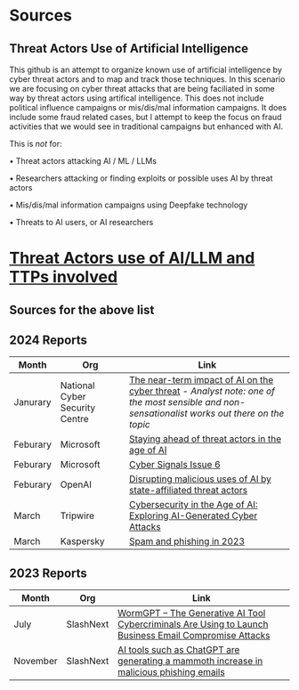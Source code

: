# Sources
## Threat Actors Use of Artificial Intelligence

This github is an attempt to organize known use of artificial intelligence by cyber threat actors and to map and track those techniques.
In this scenario we are focusing on cyber threat attacks that are being faciliated in some way by threat actors using artifical intelligence. This does not include political influence campaigns or mis/dis/mal information campaigns. It does include some fraud related cases, but I attempt to keep the focus on fraud activities that we would see in traditional campaigns but enhanced with AI.

This is *not* for:

•	Threat actors attacking AI / ML / LLMs

•	Researchers attacking or finding exploits or possible uses AI by threat actors

•	Mis/dis/mal information campaigns using Deepfake technology

•	Threats to AI users, or AI researchers


# [Threat Actors use of AI/LLM and TTPs involved](https://github.com/cybershujin/Threat-Actors-Use-of-Artifical-Intelligence/blob/main/Threat%20Actors%20List.MD)

## Sources for the above list

## 2024 Reports

|Month               | Org               | Link           |
| ------------------ | -------------- | ------------------------------------------|
|Janurary | National Cyber Security Centre | [The near-term impact of AI on the cyber threat](https://www.ncsc.gov.uk/report/impact-of-ai-on-cyber-threat#section_5) - *Analyst note: one of the most sensible and non-sensationalist works out there on the topic* |
|Feburary |Microsoft |[Staying ahead of threat actors in the age of AI](https://www.microsoft.com/en-us/security/blog/2024/02/14/staying-ahead-of-threat-actors-in-the-age-of-ai/)|
|Feburary |Microsoft |[Cyber Signals Issue 6](https://www.microsoft.com/en-us/security/blog/2024/02/14/staying-ahead-of-threat-actors-in-the-age-of-ai/](https://www.microsoft.com/en-us/security/business/security-insider/wp-content/uploads/2024/02/cyber-signals-issue-6.pdf))|
|Feburary |OpenAI | [Disrupting malicious uses of AI by state-affiliated threat actors](https://openai.com/blog/disrupting-malicious-uses-of-ai-by-state-affiliated-threat-actors)|
|March |Tripwire | [Cybersecurity in the Age of AI: Exploring AI-Generated Cyber Attacks](https://www.tripwire.com/state-of-security/cybersecurity-age-ai-exploring-ai-generated-cyber-attacks) |
|March | Kaspersky | [Spam and phishing in 2023](https://securelist.com/spam-phishing-report-2023/112015/) |


## 2023 Reports

|Month               | Org               | Link           |
| ------------------ | -------------- | ------------------------------------------|
|July | SlashNext | [WormGPT – The Generative AI Tool Cybercriminals Are Using to Launch Business Email Compromise Attacks](https://slashnext.com/blog/wormgpt-the-generative-ai-tool-cybercriminals-are-using-to-launch-business-email-compromise-attacks/) |
|November | SlashNext | [AI tools such as ChatGPT are generating a mammoth increase in malicious phishing emails](https://www.cnbc.com/2023/11/28/ai-like-chatgpt-is-creating-huge-increase-in-malicious-phishing-email.html) |
